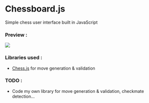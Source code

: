 # Chessboard.js

 Simple chess user interface built in JavaScript
 
### Preview :

![](https://media.giphy.com/media/XS8xOSlYNPf5MX5013/giphy.gif)
 
### Libraries used :

   - [Chess.js](https://github.com/jhlywa/chess.js/blob/master/README.md) for move generation & validation

### TODO :

   - Code my own library for move generation & validation, checkmate detection...
